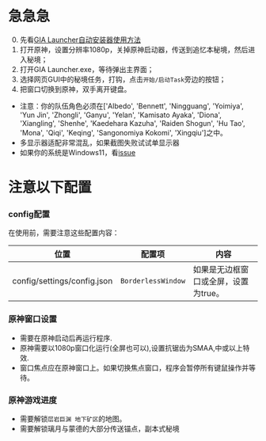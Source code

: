 # 急急急


0. 先看[GIA Launcher自动安装器使用方法](install.md)
1. 打开原神，设置分辨率1080p，关掉原神启动器，传送到追忆本秘境，然后进入秘境；
2. 打开GIA Launcher.exe，等待弹出主界面；
3. 选择网页GUI中的秘境任务，打钩，点击`开始/启动Task`旁边的按钮；
4. 把窗口切换到原神，双手离开键盘。
- 注意：你的队伍角色必须在['Albedo', 'Bennett', 'Ningguang', 'Yoimiya', 'Yun Jin', 'Zhongli', 'Ganyu', 'Yelan', 'Kamisato Ayaka', 'Diona', 'Xiangling', 'Shenhe', 'Kaedehara Kazuha', 'Raiden Shogun', 'Hu Tao', 'Mona', 'Qiqi', 'Keqing', 'Sangonomiya Kokomi', 'Xingqiu']之中。
- 多显示器适配非常混乱，如果截图失败试试单显示器
- 如果你的系统是Windows11，看[issue](https://github.com/GengGode/cvAutoTrack/issues/9)

# 注意以下配置


### config配置


在使用前，需要注意这些配置内容：

|位置|配置项|内容|
|----|----|----|
|config/settings/config.json| `BorderlessWindow` | 如果是无边框窗口或全屏，设置为true。|

### 原神窗口设置


- 需要在原神启动后再运行程序.
- 原神需要以1080p窗口化运行(全屏也可以),设置抗锯齿为SMAA,中或以上特效.
- 窗口焦点应在原神窗口上。如果切换焦点窗口，程序会暂停所有键鼠操作并等待。

### 原神游戏进度


- 需要解锁`层岩巨渊 地下矿区`的地图。
- 需要解锁璃月与蒙德的大部分传送锚点，副本式秘境

